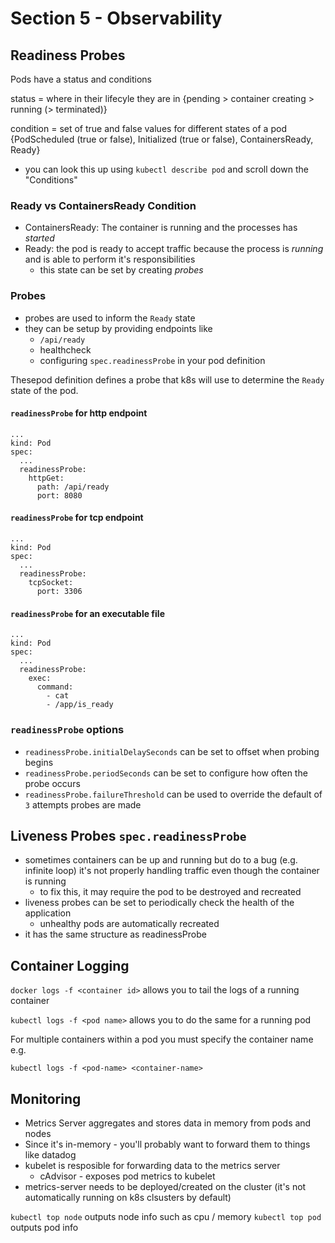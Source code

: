 # Section 5 - Observability

## Readiness Probes

Pods have a status and conditions

status = where in their lifecyle they are in
{pending > container creating > running (> terminated)}


condition = set of true and false values for different states of a pod
{PodScheduled (true or false), Initialized (true or false), ContainersReady, Ready}
* you can look this up using `kubectl describe pod` and scroll down the "Conditions"

### Ready vs ContainersReady Condition

* ContainersReady: The container is running and the processes has _started_
* Ready: the pod is ready to accept traffic because the process is _running_ and is able to perform it's responsibilities 
  * this state can be set by creating *probes*
  
### Probes

* probes are used to inform the `Ready` state
* they can be setup by providing endpoints like
  * `/api/ready`
  * healthcheck
  * configuring `spec.readinessProbe` in your pod definition

Thesepod definition defines a probe that k8s will use to determine the `Ready` state of the pod. 

#### `readinessProbe` for http endpoint

```
...
kind: Pod
spec:
  ...
  readinessProbe:
    httpGet:
      path: /api/ready
      port: 8080
```


#### `readinessProbe` for tcp endpoint

```
...
kind: Pod
spec:
  ...
  readinessProbe:
    tcpSocket:
      port: 3306
```


#### `readinessProbe` for an executable file

```
...
kind: Pod
spec:
  ...
  readinessProbe:
    exec:
      command:
        - cat
        - /app/is_ready
```

### `readinessProbe` options

* `readinessProbe.initialDelaySeconds` can be set to offset when probing begins
* `readinessProbe.periodSeconds` can be set to configure how often the probe occurs
* `readinessProbe.failureThreshold` can be used to override the default of `3` attempts probes are made

## Liveness Probes `spec.readinessProbe`

* sometimes containers can be up and running but do to a bug (e.g. infinite loop) it's not properly handling traffic even though the container is running
  * to fix this, it may require the pod to be destroyed and recreated
* liveness probes can be set to periodically check the health of the application
  * unhealthy pods are automatically recreated
* it has the same structure as readinessProbe 

## Container Logging

`docker logs -f <container id>` allows you to tail the logs of a running container

`kubectl logs -f <pod name>` allows you to do the same for a running pod

For multiple containers within a pod you must specify the container name e.g.

`kubectl logs -f <pod-name> <container-name>`

## Monitoring

* Metrics Server aggregates and stores data in memory from pods and nodes
* Since it's in-memory - you'll probably want to forward them to things like datadog
* kubelet is resposible for forwarding data to the metrics server
  * cAdvisor - exposes pod metrics to kubelet
* metrics-server needs to be deployed/created on the cluster (it's not automatically running on k8s clsusters by default)

`kubectl top node` outputs node info such as cpu / memory
`kubectl top pod` outputs pod info
